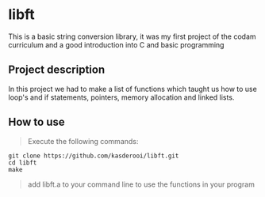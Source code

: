 # libft

This is a basic string conversion library, it was my first project of the codam curriculum and a good introduction into C and basic programming

## Project description

In this project we had to make a list of functions which taught us how to use loop's and if statements, pointers, memory allocation and linked lists.

## How to use
> Execute the following commands:

```shell
git clone https://github.com/kasderooi/libft.git
cd libft
make
```

> add libft.a to your command line to use the functions in your program
